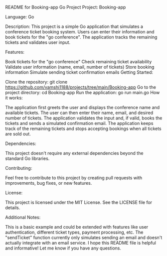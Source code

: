 
README for Booking-app Go Project
Project: Booking-app

Language: Go

Description: This project is a simple Go application that simulates a conference ticket booking system. Users can enter their information and book tickets for the "go conference". The application tracks the remaining tickets and validates user input.

Features:

Book tickets for the "go conference"
Check remaining ticket availability
Validate user information (name, email, number of tickets)
Store booking information
Simulate sending ticket confirmation emails
Getting Started:

Clone the repository: git clone https://github.com/vamshi1188/projects/tree/main/Booking-app
Go to the project directory: cd Booking-app
Run the application: go run main.go
How it works:

The application first greets the user and displays the conference name and available tickets. The user can then enter their name, email, and desired number of tickets. The application validates the input and, if valid, books the tickets and sends a simulated confirmation email. The application keeps track of the remaining tickets and stops accepting bookings when all tickets are sold out.

Dependencies:

This project doesn't require any external dependencies beyond the standard Go libraries.

Contributing:

Feel free to contribute to this project by creating pull requests with improvements, bug fixes, or new features.

License:

This project is licensed under the MIT License. See the LICENSE file for details.

Additional Notes:

This is a basic example and could be extended with features like user authentication, different ticket types, payment processing, etc.
The "sendTicket" function currently only simulates sending an email and doesn't actually integrate with an email service.
I hope this README file is helpful and informative! Let me know if you have any questions.